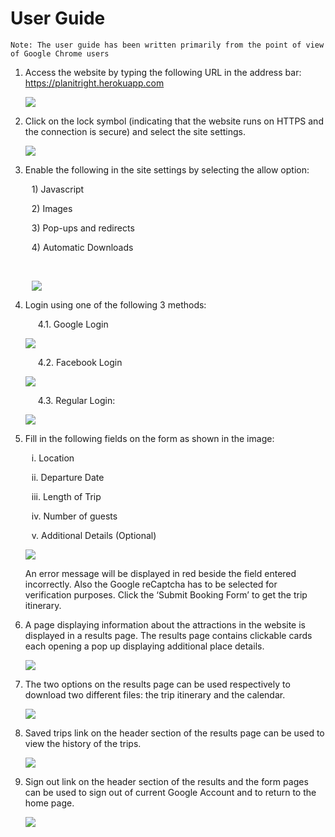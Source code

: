 # User Guide     
    
    Note: The user guide has been written primarily from the point of view of Google Chrome users

1.  Access the website by typing the following URL in the address bar: https://planitright.herokuapp.com
    <p><img src="../public/images/screenshots/first_point.jpg"></p>

2.  Click on the lock symbol (indicating that the website runs on HTTPS and the connection is secure) and select
    the site settings.
    <p> <img src="../public/images/screenshots/second_point.jpg"> </p>

3.  Enable the following in the site settings by selecting the allow option: <br>
    <p style="margin-left: 10px"> 1) Javascript </p>
    <p style="margin-left: 10px"> 2) Images </p>
    <p style="margin-left: 10px"> 3) Pop-ups and redirects </p>
    <p style="margin-left: 10px"> 4) Automatic Downloads </p><br>
    <p style="margin-left: 10px"><img src="../public/images/screenshots/third_point.jpg"></p>

4.  Login using one of the following 3 methods:
    <p style="margin-left:20px;"> 4.1. Google Login </p>
    <p><img src="../public/images/screenshots/google.jpg"></p>
    <p style="margin-left:20px;"> 4.2. Facebook Login </p>
    <p><img src="../public/images/screenshots/facebook.jpg"></p>
    <p style="margin-left:20px;"> 4.3. Regular Login: </p>
    <p><img src="../public/images/screenshots/regular_login.jpg"></p>
    
    
5.  Fill in the following fields on the form as shown in the image: 
     <p style="margin-left: 10px"> i. Location </p>
     <p style="margin-left: 10px">ii. Departure Date</p>
     <p style="margin-left: 10px">iii. Length of Trip</p>
     <p style="margin-left: 10px">iv. Number of guests</p>
     <p style="margin-left: 10px">v. Additional Details (Optional)</p>
     
     <p><img src="../public/images/screenshots/form.jpg"></p>

    An error message will be displayed in red beside the field entered incorrectly. Also the Google reCaptcha has to be selected for verification purposes. Click the ‘Submit Booking Form’ to get the trip itinerary.

6.  A page displaying information about the attractions in the website is displayed in a results page. The results page contains clickable cards each opening a pop up displaying additional place details.

    <p><img src="../public/images/screenshots/attractions.jpg"></p>
    
7.  The two options on the results page can be used respectively to download two different files: the trip itinerary and the calendar.

    <p><img src="../public/images/screenshots/result.jpg"></p>
    
8.  Saved trips link on the header section of the results page can be used to view the history of the trips.

    <p><img src="../public/images/screenshots/saved_trips.jpg"></p>

9.  Sign out link on the header section of the results and the form pages can be used to sign out of current Google Account and to return to the home page.

    <p><img src="../public/images/screenshots/sign_out.jpg"></p>
